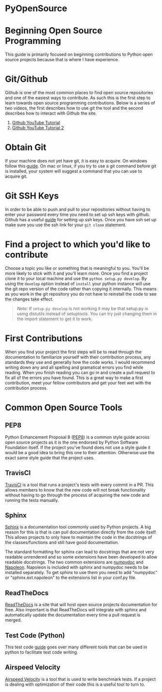 # PyOpenSource

# Beginning Open Source Programming

This guide is primarily focused on beginning contributions to Python open
source projects because that is where I have experience.

# Git/Github

Github is one of the most common places to find open source repositories and one
of the easiest ways to contribute. As such this is the first step to learn
towards open source programming contributions. Below is a series of two videos,
the first describes how to use git the tool and the second describes how to
interact with Github the site.

1. [Github YouTube Tutorial](https://www.youtube.com/watch?v=0fKg7e37bQE)
1. [Github YouTube Tutorial 2](https://www.youtube.com/watch?v=oFYyTZwMyAg)

# Obtain Git

If your machine does not yet have git, it is easy to acquire. On windows follow
this [guide](https://git-scm.com/downloads). On mac or linux, if you try to use
a git command before git is installed, your system will suggest a command that
you can use to acquire git.

# Git SSH Keys

In order to be able to push and pull to your repositories without having to
enter your password every time you need to set up ssh keys with github. Github
has a useful
[guide](https://help.github.com/articles/connecting-to-github-with-ssh/) for
setting up ssh keys. Once you have ssh set up make sure you use the ssh link
for your `git clone` statement.

# Find a project to which you'd like to contribute

Choose a topic you like or something that is meaningful to you. You'll be more
likely to stick with it and you'll learn more. Once you find a project clone it
to your local machine and use the `python setup.py develop`. By using the
`develop` option instead of `install` your python instance will use the git
repo version of the code rather than copying it internally. This means as you
work in the git repository you do not have to reinstall the code to see the
changes take effect.

> _Note:_ If `setup.py develop` is not working it may be that setup.py is using
> distutils instead of setuptools. You can try just changing them in the import
> statement to get it to work.

# First Contributions

When you find your project the first steps will be to read through the
documentation to familiarize yourself with their contribution process, any
standards they use and generally how the code works. I would recommend writing
down any and all spelling and gramatical errors you find while reading. When
you finish reading you can go in and create a pull request to fix all of the
errors you have found. This is a great way to make a first contribution, meet
your fellow contributors and get your feet wet with the contribution process.

# Common Open Source Tools

## PEP8

Python Enhancement Proposal 8
([PEP8](https://www.python.org/dev/peps/pep-0008/)) is a common style guide
across open source projects as it is the one endorsed by Python Software
Foundation itself. If the project you've found does not use a style guide it
would be a good idea to bring this one to their attention. Otherwise use the
exact same style guide that the project uses.

## TravisCI

[TravisCI](https://travis-ci.org/) is a tool that runs a project's tests with
every commit in a PR. This allows members to know that the new code will not
break functionality without having to go through the process of acquiring the
new code and running the tests manually.

## Sphinx

[Sphinx](http://www.sphinx-doc.org/en/stable/) is a documentation tool commonly
used by Python projects. A big reason for this is that is can pull
documentation directly from the code itself. This allows projects to only have
to maintain the code in the docstrings of the classes/functions and still have
good documentation.

The standard formatting for sphinx can lead to docstrings that are not very
readable unrendered and so some extensions have been developed to allow
readable docstrings. The two common extensions are
[numpydoc](https://github.com/numpy/numpydoc/) and
[Napoleon](http://www.sphinx-doc.org/en/stable/ext/napoleon.html). Napoleon is
included with sphinx and numpydoc needs to be installed separately. To get
sphinx to use them you need to add "numpydoc" or "sphinx.ext.napoleon" to the
extensions list in your conf.py file.

## ReadTheDocs

[ReadTheDocs](https://readthedocs.org/) is a site that will host open source
projects documentation for free. Also important is that ReadTheDocs will
integrate with sphinx and automatically update the documentation every time a
pull request is merged.

## Test Code (Python)

This test code
[guide](http://python-guide-pt-br.readthedocs.io/en/latest/writing/tests/) goes
over many different tools that can be used in python to facilitate test code
writing.

## Airspeed Velocity

[Airspeed Velocity](http://asv.readthedocs.io/en/latest/using.html) is a tool
that is used to write benchmark tests. If a project is dealing with
optimization of their code this is a useful tool to turn to.
